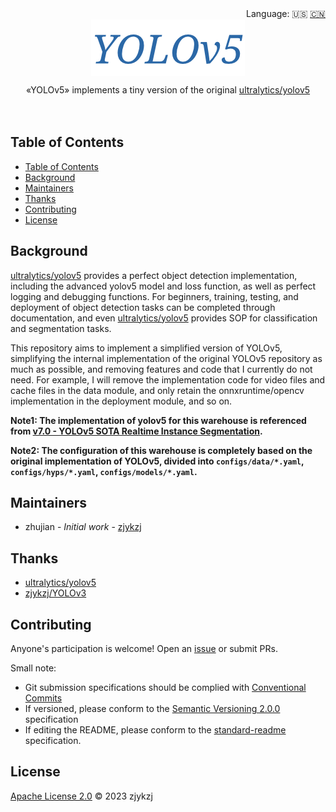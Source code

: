 <div align="right">
  Language:
    🇺🇸
  <a title="Chinese" href="./README.zh-CN.md">🇨🇳</a>
</div>

<div align="center"><a title="" href="https://github.com/zjykzj/YOLOv5"><img align="center" src="./imgs/YOLOv5.png" alt=""></a></div>

<p align="center">
  «YOLOv5» implements a tiny version of the original <a href="https://github.com/ultralytics/yolov5">ultralytics/yolov5</a>
<br>
<br>
  <a href="https://github.com/RichardLitt/standard-readme"><img src="https://img.shields.io/badge/standard--readme-OK-green.svg?style=flat-square" alt=""></a>
  <a href="https://conventionalcommits.org"><img src="https://img.shields.io/badge/Conventional%20Commits-1.0.0-yellow.svg" alt=""></a>
  <a href="http://commitizen.github.io/cz-cli/"><img src="https://img.shields.io/badge/commitizen-friendly-brightgreen.svg" alt=""></a>
</p>

## Table of Contents

- [Table of Contents](#table-of-contents)
- [Background](#background)
- [Maintainers](#maintainers)
- [Thanks](#thanks)
- [Contributing](#contributing)
- [License](#license)

## Background

[ultralytics/yolov5](https://github.com/ultralytics/yolov5) provides a perfect object detection implementation,
including the advanced yolov5 model and loss function, as well as perfect logging and debugging functions. For
beginners, training, testing, and deployment of object detection tasks can be completed through documentation, and
even [ultralytics/yolov5](https://github.com/ultralytics/yolov5) provides SOP for classification and segmentation tasks.

This repository aims to implement a simplified version of YOLOv5, simplifying the internal implementation of the
original YOLOv5 repository as much as possible, and removing features and code that I currently do not need. For
example, I will remove the implementation code for video files and cache files in the data module, and only retain the
onnxruntime/opencv implementation in the deployment module, and so on.

**Note1: The implementation of yolov5 for this warehouse is referenced from [v7.0 - YOLOv5 SOTA Realtime Instance Segmentation](https://github.com/ultralytics/yolov5/releases/tag/v7.0).**

**Note2: The configuration of this warehouse is completely based on the original implementation of YOLOv5, divided into `configs/data/*.yaml`, `configs/hyps/*.yaml`, `configs/models/*.yaml`.**

## Maintainers

* zhujian - *Initial work* - [zjykzj](https://github.com/zjykzj)

## Thanks

* [ultralytics/yolov5](https://github.com/ultralytics/yolov5)
* [zjykzj/YOLOv3](https://github.com/zjykzj/YOLOv3)

## Contributing

Anyone's participation is welcome! Open an [issue](https://github.com/zjykzj/YOLOv5/issues) or submit PRs.

Small note:

* Git submission specifications should be complied
  with [Conventional Commits](https://www.conventionalcommits.org/en/v1.0.0-beta.4/)
* If versioned, please conform to the [Semantic Versioning 2.0.0](https://semver.org) specification
* If editing the README, please conform to the [standard-readme](https://github.com/RichardLitt/standard-readme)
  specification.

## License

[Apache License 2.0](LICENSE) © 2023 zjykzj